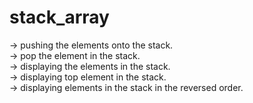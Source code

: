 # stack_array
-> pushing the elements onto the stack.  
-> pop the element in the stack.  
-> displaying the elements in the stack.  
-> displaying top element in the stack.  
-> displaying elements in the stack in the reversed order.
 
